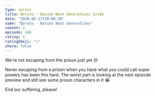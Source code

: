 ```yaml
---
type: series
title: Boruto - Naruto Next Generations 1x146
date: "2020-06-17T20:08:30"
name: "Boruto - Naruto Next Generations"
season: 1
episode: 146
rating: 1
ratingEmoji: "⭐️"
share: false
---
```


We're not escaping from the prison just yet 😒

Never escaping from a prison when you have what you could call super powers has been this hard. The worst part is looking at the next episode preview and still see some prison characters in it 😂

End our suffering, please!
